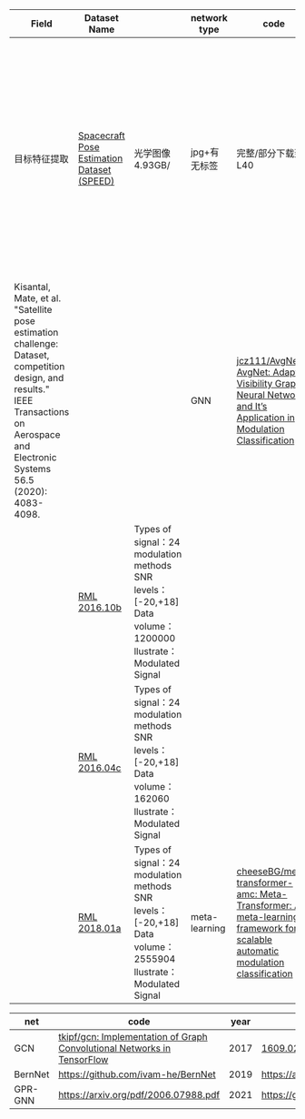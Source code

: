 
| Field               | Dataset Name                                     |                                                              | network type  | code                                                         | 引文格式                |
| ------------------- | ------------------------------------------------ | ------------------------------------------------------------ | ------------- | ------------------------------------------------------------ | ---------------- |
| 目标特征提取 | [Spacecraft Pose Estimation Dataset (SPEED)](https://zenodo.org/records/6327547) | 光学图像 4.93GB/ | jpg+有无标签   |完整/部分下载到L40 | Kisantal, Mate, et al. "Satellite pose estimation challenge: Dataset, competition design, and results." IEEE Transactions on Aerospace and Electronic Systems 56.5 (2020): 4083-4098.  |
|   Kisantal, Mate, et al. "Satellite pose estimation challenge: Dataset, competition design, and results." IEEE Transactions on Aerospace and Electronic Systems 56.5 (2020): 4083-4098.       |                                                  |                                                              | GNN           | [jcz111/AvgNet: AvgNet: Adaptive Visibility Graph Neural Network and It’s Application in Modulation Classification](https://github.com/jcz111/AvgNet/tree/main) |                  |
|                     | [RML 2016.10b](https://www.deepsig.ai/datasets/) | Types of signal：24 modulation methods<br />SNR levels：[-20,+18]<br />Data volume：1200000<br />llustrate：Modulated Signal |               |                                                              |                  |
|                     | [RML 2016.04c](https://www.deepsig.ai/datasets/) | Types of signal：24 modulation methods<br />SNR levels：[-20,+18]<br />Data volume：162060<br />llustrate：Modulated Signal |               |                                                              |                  |
|                     | [RML 2018.01a](https://www.deepsig.ai/datasets/) | Types of signal：24 modulation methods<br />SNR levels：[-20,+18]<br />Data volume：2555904<br />llustrate：Modulated Signal | meta-learning | [cheeseBG/meta-transformer-amc: Meta-Transformer: A meta-learning framework for scalable automatic modulation classification](https://github.com/cheeseBG/meta-transformer-amc) |                  |

| net       | code                                                         | year | paper                                          |
| --------- | ------------------------------------------------------------ | ---- | ---------------------------------------------- |
| GCN       | [tkipf/gcn: Implementation of Graph Convolutional Networks in TensorFlow](https://github.com/tkipf/gcn) | 2017 | [1609.02907](https://arxiv.org/pdf/1609.02907) |
| BernNet   | https://github.com/ivam-he/BernNet                           | 2019 | https://arxiv.org/pdf/2106.10994.pdf           |
| GPR-GNN   | https://arxiv.org/pdf/2006.07988.pdf                         | 2021 | https://github.com/jianhao2016/GPRGNN          |


